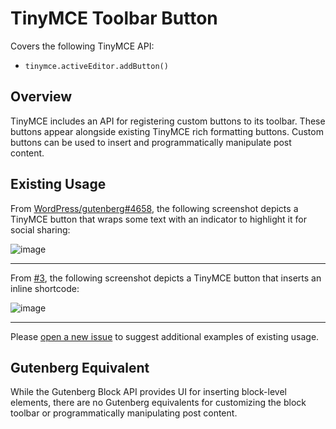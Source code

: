 # TinyMCE Toolbar Button

Covers the following TinyMCE API:

* `tinymce.activeEditor.addButton()`

## Overview

TinyMCE includes an API for registering custom buttons to its toolbar. These buttons appear alongside existing TinyMCE rich formatting buttons. Custom buttons can be used to insert and programmatically manipulate post content.

## Existing Usage

From [WordPress/gutenberg#4658](https://github.com/WordPress/gutenberg/issues/4658), the following screenshot depicts a TinyMCE button that wraps some text with an indicator to highlight it for social sharing:

![image](https://user-images.githubusercontent.com/36432/40311746-908a81e8-5cc5-11e8-86ac-cec699732f8f.png)

---

From [#3](https://github.com/danielbachhuber/gutenberg-migration-guide/issues/3), the following screenshot depicts a TinyMCE button that inserts an inline shortcode:

![image](https://user-images.githubusercontent.com/36432/40312359-890990d8-5cc7-11e8-8f89-2275004795ad.png)

---

Please [open a new issue](https://github.com/danielbachhuber/gutenberg-migration-guide/issues) to suggest additional examples of existing usage.

## Gutenberg Equivalent

While the Gutenberg Block API provides UI for inserting block-level elements, there are no Gutenberg equivalents for customizing the block toolbar or programmatically manipulating post content.
